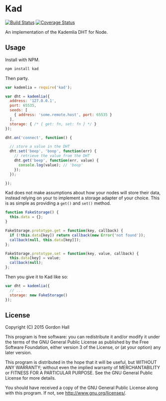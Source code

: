 Kad
===

[![Build Status](https://travis-ci.org/gordonwritescode/kad.svg?branch=master)](https://travis-ci.org/gordonwritescode/kad)
[![Coverage Status](https://coveralls.io/repos/gordonwritescode/kad/badge.svg)](https://coveralls.io/r/gordonwritescode/kad)

An implementation of the Kademlia DHT for Node.

## Usage

Install with NPM.

```bash
npm install kad
```

Then party.

```js
var kademlia = require('kad');

var dht = kademlia({
  address: '127.0.0.1',
  port: 65535,
  seeds: [
    { address: 'some.remote.host', port: 65535 }
  ],
  storage: { /* { get: fn, set: fn } */ }
});

dht.on('connect', function() {

  // store a value in the DHT
  dht.set('beep', 'boop', function(err) {
    // retrieve the value from the DHT
    dht.get('beep', function(err, value) {
      console.log(value); // 'boop'
    });
  });

});
```

Kad does not make assumptions about how your nodes will store their data,
instead relying on your to implement a storage adapter of your choice. This is
as simple as providing a `get()` and `set()` method.

```js
function FakeStorage() {
  this.data = {};
}

FakeStorage.prototype.get = function(key, callback) {
  if (!this.data[key]) return callback(new Error('not found'));
  callback(null, this.data[key]]);
};

FakeStorage.prototype.set = function(key, value, callback) {
  this.data[key] = value;
  callback(null);
};
```

Then you give it to Kad like so:

```js
var dht = kademlia({
  // ...
  storage: new FakeStorage()
});
```

## License

Copyright (C) 2015 Gordon Hall

This program is free software: you can redistribute it and/or modify
it under the terms of the GNU General Public License as published by
the Free Software Foundation, either version 3 of the License, or
(at your option) any later version.

This program is distributed in the hope that it will be useful,
but WITHOUT ANY WARRANTY; without even the implied warranty of
MERCHANTABILITY or FITNESS FOR A PARTICULAR PURPOSE.  See the
GNU General Public License for more details.

You should have received a copy of the GNU General Public License
along with this program.  If not, see <http://www.gnu.org/licenses/>.
